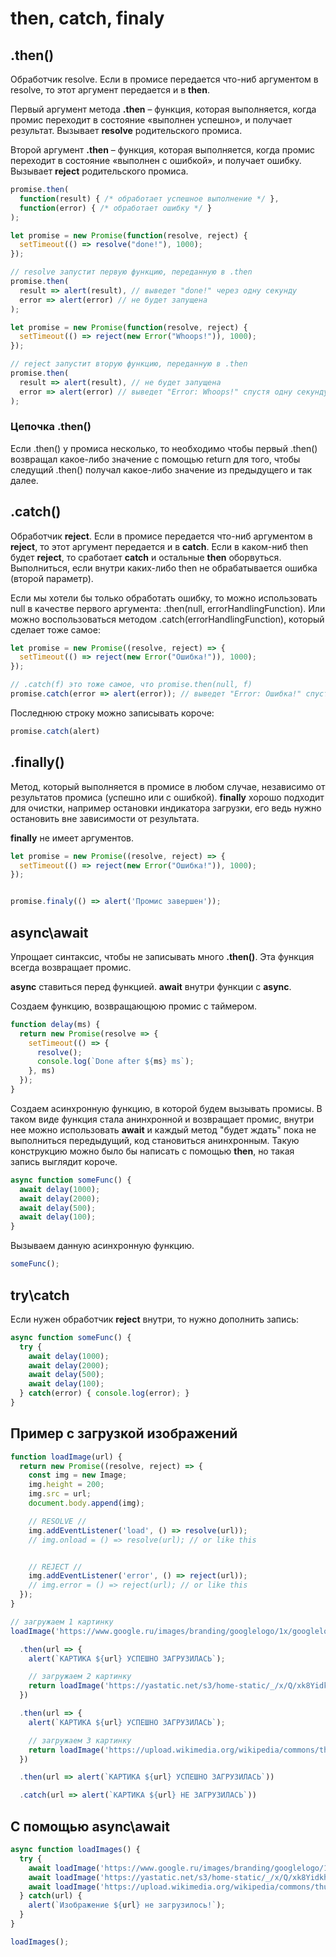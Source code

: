 
# then, catch, finaly

## .then()

Обработчик resolve. Если в промисе передается что-ниб аргументом в resolve, то этот аргумент передается и в **then**.

Первый аргумент метода **.then** – функция, которая выполняется, когда промис переходит в состояние «выполнен успешно», и получает результат. Вызывает **resolve** родительского промиса.

Второй аргумент **.then** – функция, которая выполняется, когда промис переходит в состояние «выполнен с ошибкой», и получает ошибку. Вызывает **reject** родительского промиса.

```js
promise.then(
  function(result) { /* обработает успешное выполнение */ },
  function(error) { /* обработает ошибку */ }
);
```

```js
let promise = new Promise(function(resolve, reject) {
  setTimeout(() => resolve("done!"), 1000);
});

// resolve запустит первую функцию, переданную в .then
promise.then(
  result => alert(result), // выведет "done!" через одну секунду
  error => alert(error) // не будет запущена
);
```

```js
let promise = new Promise(function(resolve, reject) {
  setTimeout(() => reject(new Error("Whoops!")), 1000);
});

// reject запустит вторую функцию, переданную в .then
promise.then(
  result => alert(result), // не будет запущена
  error => alert(error) // выведет "Error: Whoops!" спустя одну секунду
);
```

### Цепочка .then()

Если .then() у промиса несколько, то необходимо чтобы первый .then() возвращал какое-либо значение с помощью return для того, чтобы следущий .then() получал какое-либо значение из предыдущего и так далее.

## .catch()

Обработчик **reject**. Если в промисе передается что-ниб аргументом в **reject**, то этот аргумент передается и в **catch**. Если в каком-ниб then будет **reject**, то сработает **catch** и остальные **then** оборвуться. Выполниться, если внутри каких-либо then не обрабатывается ошибка (второй параметр).

Если мы хотели бы только обработать ошибку, то можно использовать null в качестве первого аргумента: .then(null, errorHandlingFunction). Или можно воспользоваться методом .catch(errorHandlingFunction), который сделает тоже самое:

```js
let promise = new Promise((resolve, reject) => {
  setTimeout(() => reject(new Error("Ошибка!")), 1000);
});

// .catch(f) это тоже самое, что promise.then(null, f)
promise.catch(error => alert(error)); // выведет "Error: Ошибка!" спустя одну секунду
```

Последнюю строку можно записывать короче:

```js
promise.catch(alert)
```

## .finally()

Метод, который выполняется в промисе в любом случае, независимо от результатов промиса (успешно или с ошибкой). **finally** хорошо подходит для очистки, например остановки индикатора загрузки, его ведь нужно остановить вне зависимости от результата.

**finally** не имеет аргументов.

```js
let promise = new Promise((resolve, reject) => {
  setTimeout(() => reject(new Error("Ошибка!")), 1000);
});


promise.finaly(() => alert('Промис завершен'));
```

## async\await

Упрощает синтаксис, чтобы не записывать много **.then()**. Эта функция всегда возвращает промис.

**async** ставиться перед функцией. **await** внутри функции с **async**.

Создаем функцию, возвращающюю промис с таймером.

```js
function delay(ms) {
  return new Promise(resolve => {
    setTimeout(() => {
      resolve();
      console.log(`Done after ${ms} ms`);
    }, ms)
  });
}
```

Создаем асинхронную функцию, в которой будем вызывать промисы. В таком виде функция стала анинхронной и возвращает промис, внутри нее можно использовать **await** и каждый метод "будет ждать" пока не выполниться передыдущий, код становиться анинхронным. Такую конструкцию можно было бы написать с помощью **then**, но такая запись выглядит короче.

```js
async function someFunc() {
  await delay(1000);
  await delay(2000);
  await delay(500);
  await delay(100);
}
```

Вызываем данную асинхронную функцию.

```js
someFunc();
```

## try\catch

Если нужен обработчик **reject** внутри, то нужно дополнить запись:

```js
async function someFunc() {
  try {
    await delay(1000);
    await delay(2000);
    await delay(500);
    await delay(100);
  } catch(error) { console.log(error); }
}
```

## Пример с загрузкой изображений

```js
function loadImage(url) {
  return new Promise((resolve, reject) => {
    const img = new Image;
    img.height = 200;
    img.src = url;
    document.body.append(img);

    // RESOLVE //
    img.addEventListener('load', () => resolve(url));
    // img.onload = () => resolve(url); // or like this


    // REJECT //
    img.addEventListener('error', () => reject(url));
    // img.error = () => reject(url); // or like this
  });
}

// загружаем 1 картинку
loadImage('https://www.google.ru/images/branding/googlelogo/1x/googlelogo_color_272x92dp.png')

  .then(url => {
    alert(`КАРТИКА ${url} УСПЕШНО ЗАГРУЗИЛАСЬ`);

    // загружаем 2 картинку
    return loadImage('https://yastatic.net/s3/home-static/_/x/Q/xk8YidkhGjIGOrFm_dL5781YA.svg');
  })

  .then(url => {
    alert(`КАРТИКА ${url} УСПЕШНО ЗАГРУЗИЛАСЬ`);

    // загружаем 3 картинку
    return loadImage('https://upload.wikimedia.org/wikipedia/commons/thumb/b/bf/Mail.Ru_logo.svg/515px-Mail.Ru_logo.svg.png');
  })

  .then(url => alert(`КАРТИКА ${url} УСПЕШНО ЗАГРУЗИЛАСЬ`))

  .catch(url => alert(`КАРТИКА ${url} НЕ ЗАГРУЗИЛАСЬ`))
```

## С помощью async\await

```js
async function loadImages() {
  try {
    await loadImage('https://www.google.ru/images/branding/googlelogo/1x/googlelogo_color_272x92dp.png');
    await loadImage('https://yastatic.net/s3/home-static/_/x/Q/xk8YidkhGjIGOrFm_dL5781YA.svg');
    await loadImage('https://upload.wikimedia.org/wikipedia/commons/thumb/b/bf/Mail.Ru_logo.svg/515px-Mail.Ru_logo.svg.png');
  } catch(url) {
    alert(`Изображение ${url} не загрузилось!`);
  }
}

loadImages();
```
